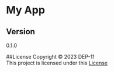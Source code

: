 # My App

## Version
0.1.0

##License
Copyright &copy; 2023 DEP-11 <br>
This project is licensed under this [License](License.txt)